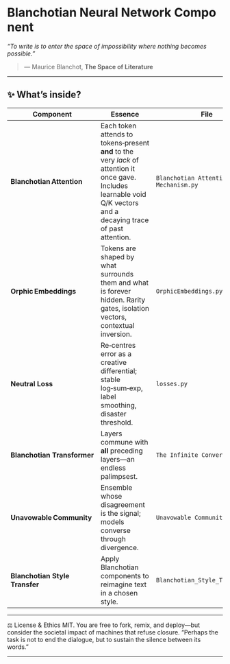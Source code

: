 
# Blanchotian Neural Network Component
*“To write is to enter the space of impossibility where nothing becomes possible.”*  
> — Maurice Blanchot, **The Space of Literature**

---

## ✨ What’s inside?

| Component | Essence | File |
|-----------|---------|------|
| **Blanchotian Attention** | Each token attends to tokens‑present **and** to the very *lack* of attention it once gave.  Includes learnable void Q/K vectors and a decaying trace of past attention. | `Blanchotian Attention Mechanism.py` |
| **Orphic Embeddings** | Tokens are shaped by what surrounds them and what is forever hidden.  Rarity gates, isolation vectors, contextual inversion. | `OrphicEmbeddings.py` |
| **Neutral Loss** | Re‑centres error as a creative differential; stable log‑sum‑exp, label smoothing, disaster threshold. | `losses.py` |
| **Blanchotian Transformer** | Layers commune with **all** preceding layers—an endless palimpsest. | `The Infinite Conversation.py` |
| **Unavowable Community** | Ensemble whose disagreement is the signal; models converse through divergence. | `Unavowable Community.py` |
| **Blanchotian Style Transfer** | Apply Blanchotian components to reimagine text in a chosen style. | `Blanchotian_Style_Transfer.py` |

---



⚖️ License & Ethics
MIT. You are free to fork, remix, and deploy—but consider the societal impact of machines that refuse closure.
“Perhaps the task is not to end the dialogue, but to sustain the silence between its words.”

---



